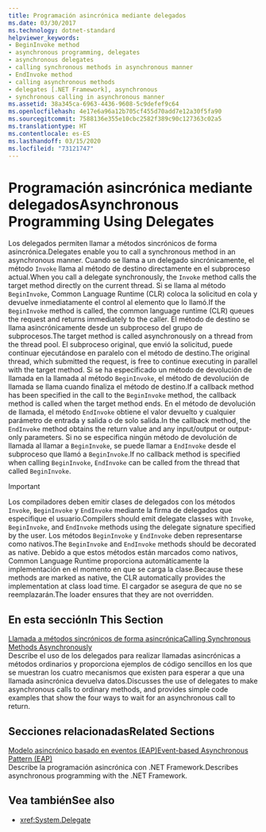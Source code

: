 ```yaml
---
title: Programación asincrónica mediante delegados
ms.date: 03/30/2017
ms.technology: dotnet-standard
helpviewer_keywords:
- BeginInvoke method
- asynchronous programming, delegates
- asynchronous delegates
- calling synchronous methods in asynchronous manner
- EndInvoke method
- calling asynchronous methods
- delegates [.NET Framework], asynchronous
- synchronous calling in asynchronous manner
ms.assetid: 38a345ca-6963-4436-9608-5c9defef9c64
ms.openlocfilehash: 4e17e6a96a12b705cf455d70add7e12a30f5fa90
ms.sourcegitcommit: 7588136e355e10cbc2582f389c90c127363c02a5
ms.translationtype: HT
ms.contentlocale: es-ES
ms.lasthandoff: 03/15/2020
ms.locfileid: "73121747"
---
```

# <a name="asynchronous-programming-using-delegates"></a><span data-ttu-id="9e3e6-102">Programación asincrónica mediante delegados</span><span class="sxs-lookup"><span data-stu-id="9e3e6-102">Asynchronous Programming Using Delegates</span></span>
<span data-ttu-id="9e3e6-103">Los delegados permiten llamar a métodos sincrónicos de forma asincrónica.</span><span class="sxs-lookup"><span data-stu-id="9e3e6-103">Delegates enable you to call a synchronous method in an asynchronous manner.</span></span> <span data-ttu-id="9e3e6-104">Cuando se llama a un delegado sincrónicamente, el método `Invoke` llama al método de destino directamente en el subproceso actual.</span><span class="sxs-lookup"><span data-stu-id="9e3e6-104">When you call a delegate synchronously, the `Invoke` method calls the target method directly on the current thread.</span></span> <span data-ttu-id="9e3e6-105">Si se llama al método `BeginInvoke`, Common Language Runtime (CLR) coloca la solicitud en cola y devuelve inmediatamente el control al elemento que lo llamó.</span><span class="sxs-lookup"><span data-stu-id="9e3e6-105">If the `BeginInvoke` method is called, the common language runtime (CLR) queues the request and returns immediately to the caller.</span></span> <span data-ttu-id="9e3e6-106">El método de destino se llama asincrónicamente desde un subproceso del grupo de subprocesos.</span><span class="sxs-lookup"><span data-stu-id="9e3e6-106">The target method is called asynchronously on a thread from the thread pool.</span></span> <span data-ttu-id="9e3e6-107">El subproceso original, que envió la solicitud, puede continuar ejecutándose en paralelo con el método de destino.</span><span class="sxs-lookup"><span data-stu-id="9e3e6-107">The original thread, which submitted the request, is free to continue executing in parallel with the target method.</span></span> <span data-ttu-id="9e3e6-108">Si se ha especificado un método de devolución de llamada en la llamada al método `BeginInvoke`, el método de devolución de llamada se llama cuando finaliza el método de destino.</span><span class="sxs-lookup"><span data-stu-id="9e3e6-108">If a callback method has been specified in the call to the `BeginInvoke` method, the callback method is called when the target method ends.</span></span> <span data-ttu-id="9e3e6-109">En el método de devolución de llamada, el método `EndInvoke` obtiene el valor devuelto y cualquier parámetro de entrada y salida o de solo salida.</span><span class="sxs-lookup"><span data-stu-id="9e3e6-109">In the callback method, the `EndInvoke` method obtains the return value and any input/output or output-only parameters.</span></span> <span data-ttu-id="9e3e6-110">Si no se especifica ningún método de devolución de llamada al llamar a `BeginInvoke`, se puede llamar a `EndInvoke` desde el subproceso que llamó a `BeginInvoke`.</span><span class="sxs-lookup"><span data-stu-id="9e3e6-110">If no callback method is specified when calling `BeginInvoke`, `EndInvoke` can be called from the thread that called `BeginInvoke`.</span></span>  
  
> [!IMPORTANT]
> <span data-ttu-id="9e3e6-111">Los compiladores deben emitir clases de delegados con los métodos `Invoke`, `BeginInvoke` y `EndInvoke` mediante la firma de delegados que especifique el usuario.</span><span class="sxs-lookup"><span data-stu-id="9e3e6-111">Compilers should emit delegate classes with `Invoke`, `BeginInvoke`, and `EndInvoke` methods using the delegate signature specified by the user.</span></span> <span data-ttu-id="9e3e6-112">Los métodos `BeginInvoke` y `EndInvoke` deben representarse como nativos.</span><span class="sxs-lookup"><span data-stu-id="9e3e6-112">The `BeginInvoke` and `EndInvoke` methods should be decorated as native.</span></span> <span data-ttu-id="9e3e6-113">Debido a que estos métodos están marcados como nativos, Common Language Runtime proporciona automáticamente la implementación en el momento en que se carga la clase.</span><span class="sxs-lookup"><span data-stu-id="9e3e6-113">Because these methods are marked as native, the CLR automatically provides the implementation at class load time.</span></span> <span data-ttu-id="9e3e6-114">El cargador se asegura de que no se reemplazarán.</span><span class="sxs-lookup"><span data-stu-id="9e3e6-114">The loader ensures that they are not overridden.</span></span>  
  
## <a name="in-this-section"></a><span data-ttu-id="9e3e6-115">En esta sección</span><span class="sxs-lookup"><span data-stu-id="9e3e6-115">In This Section</span></span>  
 [<span data-ttu-id="9e3e6-116">Llamada a métodos sincrónicos de forma asincrónica</span><span class="sxs-lookup"><span data-stu-id="9e3e6-116">Calling Synchronous Methods Asynchronously</span></span>](../../../docs/standard/asynchronous-programming-patterns/calling-synchronous-methods-asynchronously.md)  
 <span data-ttu-id="9e3e6-117">Describe el uso de los delegados para realizar llamadas asincrónicas a métodos ordinarios y proporciona ejemplos de código sencillos en los que se muestran los cuatro mecanismos que existen para esperar a que una llamada asincrónica devuelva datos.</span><span class="sxs-lookup"><span data-stu-id="9e3e6-117">Discusses the use of delegates to make asynchronous calls to ordinary methods, and provides simple code examples that show the four ways to wait for an asynchronous call to return.</span></span>  
  
## <a name="related-sections"></a><span data-ttu-id="9e3e6-118">Secciones relacionadas</span><span class="sxs-lookup"><span data-stu-id="9e3e6-118">Related Sections</span></span>  
 [<span data-ttu-id="9e3e6-119">Modelo asincrónico basado en eventos (EAP)</span><span class="sxs-lookup"><span data-stu-id="9e3e6-119">Event-based Asynchronous Pattern (EAP)</span></span>](../../../docs/standard/asynchronous-programming-patterns/event-based-asynchronous-pattern-eap.md)  
 <span data-ttu-id="9e3e6-120">Describe la programación asincrónica con .NET Framework.</span><span class="sxs-lookup"><span data-stu-id="9e3e6-120">Describes asynchronous programming with the .NET Framework.</span></span>  
  
## <a name="see-also"></a><span data-ttu-id="9e3e6-121">Vea también</span><span class="sxs-lookup"><span data-stu-id="9e3e6-121">See also</span></span>

- <xref:System.Delegate>
